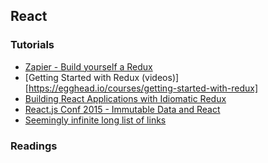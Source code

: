 ## React

### Tutorials

* [Zapier - Build yourself a Redux](https://zapier.com/engineering/how-to-build-redux/)
* [Getting Started with Redux (videos)][https://egghead.io/courses/getting-started-with-redux]
* [Building React Applications with Idiomatic Redux](https://egghead.io/courses/building-react-applications-with-idiomatic-redux)
* [React.js Conf 2015 - Immutable Data and React](https://www.youtube.com/watch?v=I7IdS-PbEgI)
* [Seemingly infinite long list of links](https://github.com/markerikson/react-redux-links)

### Readings

